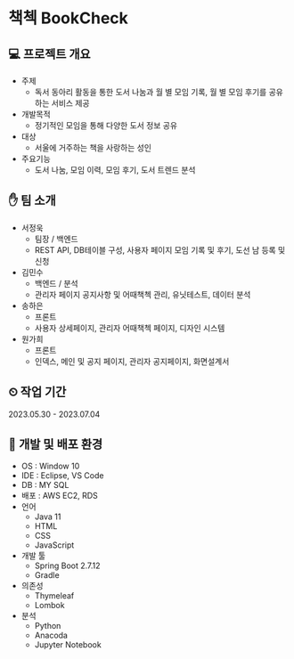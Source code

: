 # 책첵 BookCheck
## 💻 프로젝트 개요
- 주제
  - 독서 동아리 활동을 통한 도서 나눔과 월 별 모임 기록, 월 별 모임 후기를 공유하는 서비스 제공
- 개발목적
  - 정기적인 모임을 통해 다양한 도서 정보 공유
- 대상
  - 서울에 거주하는 책을 사랑하는 성인
- 주요기능
  - 도서 나눔, 모임 이력, 모임 후기, 도서 트렌드 분석
## ✋ 팀 소개
- 서정욱
  - 팀장 / 백엔드
  - REST API, DB테이블 구성, 사용자 페이지 모임 기록 및 후기, 도선 남 등록 및 신청
- 김민수
  - 백엔드 / 분석
  - 관리자 페이지 공지사항 및 어때책첵 관리, 유닛테스트, 데이터 분석
- 송하은
  - 프론트
  - 사용자 상세페이지, 관리자 어때책첵 페이지, 디자인 시스템
- 원가희
  - 프론트
  - 인덱스, 메인 및 공지 페이지, 관리자 공지페이지, 화면설계서
## ⏲ 작업 기간
2023.05.30 - 2023.07.04
## 🔧 개발 및 배포 환경
- OS : Window 10
- IDE : Eclipse, VS Code
- DB : MY SQL
- 배포 : AWS EC2, RDS
- 언어
  - Java 11
  - HTML
  - CSS
  - JavaScript
- 개발 툴
  - Spring Boot 2.7.12
  - Gradle
- 의존성
  - Thymeleaf
  - Lombok
- 분석
  - Python
  - Anacoda
  - Jupyter Notebook
